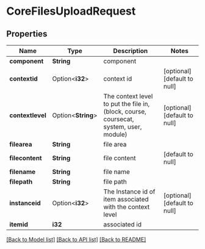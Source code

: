 # CoreFilesUploadRequest

## Properties

Name | Type | Description | Notes
------------ | ------------- | ------------- | -------------
**component** | **String** | component | 
**contextid** | Option<**i32**> | context id | [optional][default to null]
**contextlevel** | Option<**String**> | The context level to put the file in,                         (block, course, coursecat, system, user, module) | [optional][default to null]
**filearea** | **String** | file area | 
**filecontent** | **String** | file content | [default to null]
**filename** | **String** | file name | 
**filepath** | **String** | file path | 
**instanceid** | Option<**i32**> | The Instance id of item associated                          with the context level | [optional][default to null]
**itemid** | **i32** | associated id | 

[[Back to Model list]](../README.md#documentation-for-models) [[Back to API list]](../README.md#documentation-for-api-endpoints) [[Back to README]](../README.md)


